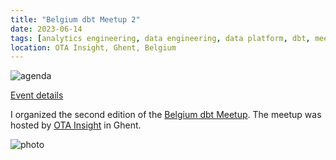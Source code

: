 ```yaml
---
title: "Belgium dbt Meetup 2"
date: 2023-06-14
tags: [analytics engineering, data engineering, data platform, dbt, meetup]
location: OTA Insight, Ghent, Belgium
---
```


![agenda](https://secure.meetupstatic.com/photos/event/d/9/9/600_513663481.webp)

[Event details](https://www.meetup.com/analytics-engineering-belgium/events/291436510/)

I organized the second edition of the [Belgium dbt Meetup](https://www.meetup.com/analytics-engineering-belgium/). The meetup was hosted by [OTA Insight](https://www.otainsight.com/) in Ghent.

![photo](/img/post/2023/IMG_1484.jpg)
